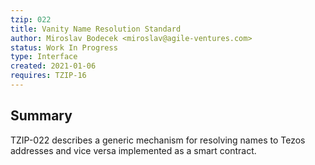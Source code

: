 ```yaml
---
tzip: 022
title: Vanity Name Resolution Standard
author: Miroslav Bodecek <miroslav@agile-ventures.com>
status: Work In Progress
type: Interface
created: 2021-01-06
requires: TZIP-16
---
```



## Summary

TZIP-022 describes a generic mechanism for resolving names to Tezos addresses and vice versa implemented as a smart contract.
